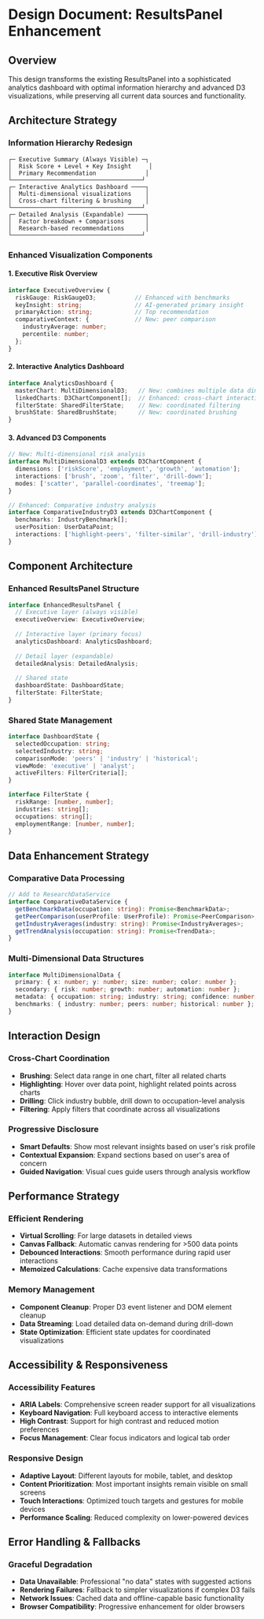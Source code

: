 # Design Document: ResultsPanel Enhancement

## Overview
This design transforms the existing ResultsPanel into a sophisticated analytics dashboard with optimal information hierarchy and advanced D3 visualizations, while preserving all current data sources and functionality.

## Architecture Strategy

### Information Hierarchy Redesign
```
┌─ Executive Summary (Always Visible) ─┐
│  Risk Score + Level + Key Insight     │
│  Primary Recommendation              │
└─────────────────────────────────────┘
┌─ Interactive Analytics Dashboard ────┐
│  Multi-dimensional visualizations    │
│  Cross-chart filtering & brushing    │
└─────────────────────────────────────┘
┌─ Detailed Analysis (Expandable) ─────┐
│  Factor breakdown + Comparisons      │
│  Research-based recommendations      │
└─────────────────────────────────────┘
```

### Enhanced Visualization Components

#### 1. Executive Risk Overview
```typescript
interface ExecutiveOverview {
  riskGauge: RiskGaugeD3;           // Enhanced with benchmarks
  keyInsight: string;               // AI-generated primary insight
  primaryAction: string;            // Top recommendation
  comparativeContext: {             // New: peer comparison
    industryAverage: number;
    percentile: number;
  };
}
```

#### 2. Interactive Analytics Dashboard
```typescript
interface AnalyticsDashboard {
  masterChart: MultiDimensionalD3;   // New: combines multiple data dimensions
  linkedCharts: D3ChartComponent[];  // Enhanced: cross-chart interactions
  filterState: SharedFilterState;    // New: coordinated filtering
  brushState: SharedBrushState;      // New: coordinated brushing
}
```

#### 3. Advanced D3 Components
```typescript
// New: Multi-dimensional risk analysis
interface MultiDimensionalD3 extends D3ChartComponent {
  dimensions: ['riskScore', 'employment', 'growth', 'automation'];
  interactions: ['brush', 'zoom', 'filter', 'drill-down'];
  modes: ['scatter', 'parallel-coordinates', 'treemap'];
}

// Enhanced: Comparative industry analysis
interface ComparativeIndustryD3 extends D3ChartComponent {
  benchmarks: IndustryBenchmark[];
  userPosition: UserDataPoint;
  interactions: ['highlight-peers', 'filter-similar', 'drill-industry'];
}
```

## Component Architecture

### Enhanced ResultsPanel Structure
```typescript
interface EnhancedResultsPanel {
  // Executive layer (always visible)
  executiveOverview: ExecutiveOverview;
  
  // Interactive layer (primary focus)
  analyticsDashboard: AnalyticsDashboard;
  
  // Detail layer (expandable)
  detailedAnalysis: DetailedAnalysis;
  
  // Shared state
  dashboardState: DashboardState;
  filterState: FilterState;
}
```

### Shared State Management
```typescript
interface DashboardState {
  selectedOccupation: string;
  selectedIndustry: string;
  comparisonMode: 'peers' | 'industry' | 'historical';
  viewMode: 'executive' | 'analyst';
  activeFilters: FilterCriteria[];
}

interface FilterState {
  riskRange: [number, number];
  industries: string[];
  occupations: string[];
  employmentRange: [number, number];
}
```

## Data Enhancement Strategy

### Comparative Data Processing
```typescript
// Add to ResearchDataService
interface ComparativeDataService {
  getBenchmarkData(occupation: string): Promise<BenchmarkData>;
  getPeerComparison(userProfile: UserProfile): Promise<PeerComparison>;
  getIndustryAverages(industry: string): Promise<IndustryAverages>;
  getTrendAnalysis(occupation: string): Promise<TrendData>;
}
```

### Multi-Dimensional Data Structures
```typescript
interface MultiDimensionalData {
  primary: { x: number; y: number; size: number; color: number };
  secondary: { risk: number; growth: number; automation: number };
  metadata: { occupation: string; industry: string; confidence: number };
  benchmarks: { industry: number; peers: number; historical: number };
}
```

## Interaction Design

### Cross-Chart Coordination
- **Brushing**: Select data range in one chart, filter all related charts
- **Highlighting**: Hover over data point, highlight related points across charts
- **Drilling**: Click industry bubble, drill down to occupation-level analysis
- **Filtering**: Apply filters that coordinate across all visualizations

### Progressive Disclosure
- **Smart Defaults**: Show most relevant insights based on user's risk profile
- **Contextual Expansion**: Expand sections based on user's area of concern
- **Guided Navigation**: Visual cues guide users through analysis workflow

## Performance Strategy

### Efficient Rendering
- **Virtual Scrolling**: For large datasets in detailed views
- **Canvas Fallback**: Automatic canvas rendering for >500 data points
- **Debounced Interactions**: Smooth performance during rapid user interactions
- **Memoized Calculations**: Cache expensive data transformations

### Memory Management
- **Component Cleanup**: Proper D3 event listener and DOM element cleanup
- **Data Streaming**: Load detailed data on-demand during drill-down
- **State Optimization**: Efficient state updates for coordinated visualizations

## Accessibility & Responsiveness

### Accessibility Features
- **ARIA Labels**: Comprehensive screen reader support for all visualizations
- **Keyboard Navigation**: Full keyboard access to interactive elements
- **High Contrast**: Support for high contrast and reduced motion preferences
- **Focus Management**: Clear focus indicators and logical tab order

### Responsive Design
- **Adaptive Layout**: Different layouts for mobile, tablet, and desktop
- **Content Prioritization**: Most important insights remain visible on small screens
- **Touch Interactions**: Optimized touch targets and gestures for mobile devices
- **Performance Scaling**: Reduced complexity on lower-powered devices

## Error Handling & Fallbacks

### Graceful Degradation
- **Data Unavailable**: Professional "no data" states with suggested actions
- **Rendering Failures**: Fallback to simpler visualizations if complex D3 fails
- **Network Issues**: Cached data and offline-capable basic functionality
- **Browser Compatibility**: Progressive enhancement for older browsers